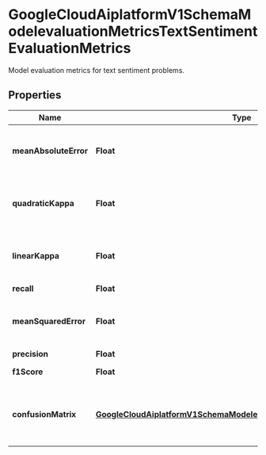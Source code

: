 

# GoogleCloudAiplatformV1SchemaModelevaluationMetricsTextSentimentEvaluationMetrics

Model evaluation metrics for text sentiment problems.

## Properties

| Name | Type | Description | Notes |
|------------ | ------------- | ------------- | -------------|
|**meanAbsoluteError** | **Float** | Mean absolute error. Only set for ModelEvaluations, not for ModelEvaluationSlices. |  [optional] |
|**quadraticKappa** | **Float** | Quadratic weighted kappa. Only set for ModelEvaluations, not for ModelEvaluationSlices. |  [optional] |
|**linearKappa** | **Float** | Linear weighted kappa. Only set for ModelEvaluations, not for ModelEvaluationSlices. |  [optional] |
|**recall** | **Float** | Recall. |  [optional] |
|**meanSquaredError** | **Float** | Mean squared error. Only set for ModelEvaluations, not for ModelEvaluationSlices. |  [optional] |
|**precision** | **Float** | Precision. |  [optional] |
|**f1Score** | **Float** | The harmonic mean of recall and precision. |  [optional] |
|**confusionMatrix** | [**GoogleCloudAiplatformV1SchemaModelevaluationMetricsConfusionMatrix**](GoogleCloudAiplatformV1SchemaModelevaluationMetricsConfusionMatrix.md) | Confusion matrix of the evaluation. Only set for ModelEvaluations, not for ModelEvaluationSlices. |  [optional] |



